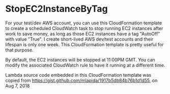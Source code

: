 # StopEC2InstanceByTag
For your test/dev AWS account, you can use this CloudFormation template to create a scheduled CloudWatch task to stop running EC2 instances after work to save money, as long as those EC2 instances have a tag "AutoOff" with value "True". I create short-lived AWS dev/test accounts and their lifespan is only one week. This CloudFormation template is pretty useful for that purpose.

By default, the EC2 instances will be stopped at 11:00PM GMT. You can modify the associated CloudWatch rule to have it running at a different time.

Lambda source code embedded in this CloudFormation template was copied from https://gist.github.com/mlapida/1917b5db84b76b1d1d55, on Aug 7, 2018
